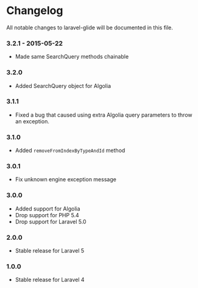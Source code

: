 # Changelog

All notable changes to laravel-glide will be documented in this file.

### 3.2.1 - 2015-05-22
- Made same SearchQuery methods chainable

### 3.2.0
- Added SearchQuery object for Algolia

### 3.1.1
- Fixed a bug that caused using extra Algolia query parameters to throw an exception.

### 3.1.0
- Added `removeFromIndexByTypeAndId` method

### 3.0.1
- Fix unknown engine exception message

### 3.0.0
- Added support for Algolia
- Drop support for PHP 5.4
- Drop support for Laravel 5.0

### 2.0.0
- Stable release for Laravel 5

### 1.0.0
- Stable release for Laravel 4
